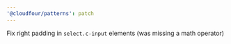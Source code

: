 ```yaml
---
'@cloudfour/patterns': patch
---
```


Fix right padding in `select.c-input` elements (was missing a math operator)
